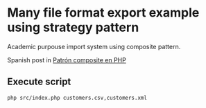 # Many file format export example using strategy pattern

Academic purpouse import system using composite pattern.

Spanish post in [Patrón composite en PHP](https://chuano.dev/patron-composite-en-php/)

## Execute script
```bash
php src/index.php customers.csv,customers.xml
```
